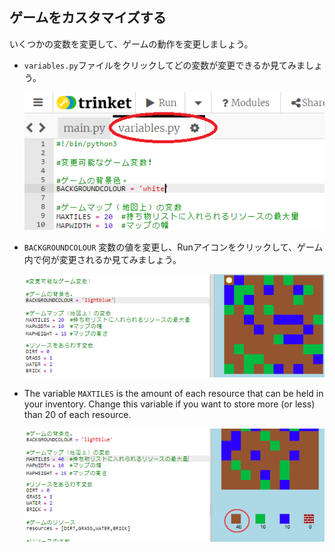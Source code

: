 ## ゲームをカスタマイズする

いくつかの変数を変更して、ゲームの動作を変更しましょう。

+ `variables.py`ファイルをクリックしてどの変数が変更できるか見てみましょう。
    
    ![screenshot](images/craft-variables.png)

+ `BACKGROUNDCOLOUR` 変数の値を変更し、Runアイコンをクリックして、ゲーム内で何が変更されるか見てみましょう。
    
    ![スクリーンショット](images/craft-background.png)

+ The variable `MAXTILES` is the amount of each resource that can be held in your inventory. Change this variable if you want to store more (or less) than 20 of each resource.
    
    ![screenshot](images/craft-maxtiles.png)